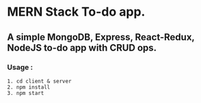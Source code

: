 # MERN Stack To-do app.

## A simple MongoDB, Express, React-Redux, NodeJS to-do app with CRUD ops.

### Usage :

```
1. cd client & server
2. npm install
3. npm start 
```
